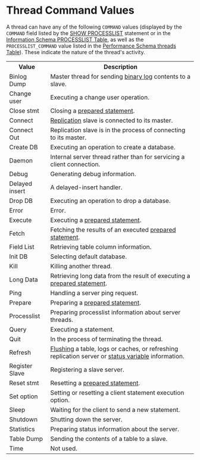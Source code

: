 # Thread Command Values

A thread can have any of the following `COMMAND` values (displayed by the `COMMAND` field listed by the [SHOW PROCESSLIST](/sql-statements-structure/sql-statements/administrative-sql-statements/show/show-processlist) statement or in the [Information Schema PROCESSLIST Table](/kb/en/information-schema-processlist-table/), as well as the `PROCESSLIST_COMMAND` value listed in the [Performance Schema threads Table](/sql-statements-structure/sql-statements/administrative-sql-statements/system-tables/performance-schema/performance-schema-tables/performance-schema-threads-table)). These indicate the nature of the thread's activity.

<table><tbody><tr><th>Value</th><th>Description</th></tr>
<tr><td>Binlog Dump</td><td>Master thread for sending <a href="/kb/en/binary-log/">binary log</a> contents to a slave.</td></tr>
<tr><td>Change user</td><td>Executing a change user operation.</td></tr>
<tr><td>Close stmt</td><td>Closing a <a href="/kb/en/prepared-statements/">prepared statement</a>.</td></tr>
<tr><td>Connect</td><td><a href="/kb/en/replication/">Replication</a> slave is connected to its master.</td></tr>
<tr><td>Connect Out</td><td>Replication slave is in the process of connecting to its master.</td></tr>
<tr><td>Create DB</td><td>Executing an operation to create a database.</td></tr>
<tr><td>Daemon</td><td>Internal server thread rather than for servicing a client connection.</td></tr>
<tr><td>Debug</td><td>Generating debug information.</td></tr>
<tr><td>Delayed insert</td><td>A delayed-insert handler.</td></tr>
<tr><td>Drop DB</td><td>Executing an operation to drop a database.</td></tr>
<tr><td>Error</td><td>Error.</td></tr>
<tr><td>Execute</td><td>Executing a <a href="/kb/en/prepared-statements/">prepared statement</a>.</td></tr>
<tr><td>Fetch</td><td>Fetching the results of an executed <a href="/kb/en/prepared-statements/">prepared statement</a>.</td></tr>
<tr><td>Field List</td><td>Retrieving table column information.</td></tr>
<tr><td>Init DB</td><td>Selecting default database.</td></tr>
<tr><td>Kill</td><td>Killing another thread.</td></tr>
<tr><td>Long Data</td><td>Retrieving long data from the result of executing a <a href="/kb/en/prepared-statements/">prepared statement</a>.</td></tr>
<tr><td>Ping</td><td>Handling a server ping request.</td></tr>
<tr><td>Prepare</td><td>Preparing a <a href="/kb/en/prepared-statements/">prepared statement</a>.</td></tr>
<tr><td>Processlist</td><td>Preparing processlist information about server threads.</td></tr>
<tr><td>Query</td><td>Executing a statement.</td></tr>
<tr><td>Quit</td><td>In the process of terminating the thread.</td></tr>
<tr><td>Refresh</td><td><a href="/kb/en/flush/">Flushing</a> a table, logs or caches, or refreshing replication server or <a href="/kb/en/server-status-variables/">status variable</a> information.</td></tr>
<tr><td>Register Slave</td><td>Registering a slave server.</td></tr>
<tr><td>Reset stmt</td><td>Resetting a <a href="/kb/en/prepared-statements/">prepared statement</a>.</td></tr>
<tr><td>Set option</td><td>Setting or resetting a client statement execution option.</td></tr>
<tr><td>Sleep</td><td>Waiting for the client to send a new statement.</td></tr>
<tr><td>Shutdown</td><td>Shutting down the server.</td></tr>
<tr><td>Statistics</td><td>Preparing status information about the server.</td></tr>
<tr><td>Table Dump</td><td>Sending the contents of a table to a slave.</td></tr>
<tr><td>Time</td><td>Not used.</td></tr>
</tbody></table>